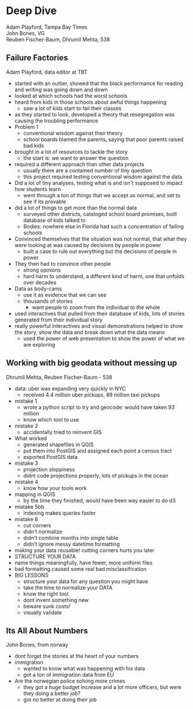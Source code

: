 Deep Dive
=======
Adam Playford, Tampa Bay Times  
John Bones, VG  
Reuben Fischer-Baum, Dhrumil Mehta, 538  


## Failure Factories
Adam Playford, data editor at TBT  
* started with an outlier, showed that the black performance for reading and writing was going down and down
* looked at which schools had the worst schools
* heard from kids in those schools about awful things happening
  * saw a lot of kids start to fail their classes
* as they started to look, developed a theory that resegregation was causing the troubling performance
* Problem 1
  * conventional wisdom against their theory
  * school boards blamed the parents, saying that poor parents raised bad kids
* brought in a lot of resources to tackle the story
  * the start is: we want to answer the question
* required a different approach than other data projects
  * usually there are a contained number of tiny question
  * this project required testing conventional wisdom against the data
* Did a lot of tiny analyses, testing what is and isn't supposed to impact how students learn
  * went through a ton of things that we accept as normal, and set to see if its provable
* did a lot of things to get more than the normal data
  * surveyed other districts, cataloged school board promises, built database of kids talked to
  * Bodies: nowhere else in Florida had such a concentration of failing schools
* Convinced themselves that the situation was not normal, that what they were looking at was caused by decisions by people in power
  * built a case to rule out everything but the decisions of people in power
* They then had to convince other people
  * strong opinions
  * hard harm to understand, a different kind of harm, one that unfolds over decades
* Data as body-cams
  * use it as evidence that we can see
  * thousands of stories
    * want people to zoom from the individual to the whole
* used interactives that pulled from their database of kids, lots of stories generated from their individual story
* really powerful interactives and visual demonstrations helped to show the story, show the data and break down what the data means
  * used the power of web presentation to show the power of what we are exploring


## Working with big geodata without messing up
Dhrumil Mehta, Reuben Fischer-Baum - 538
* data: uber was expanding very quickly in NYC
  * received 4.4 million uber pickups, 89 million taxi pickups
* mistake 1
  * wrote a python script to try and geocode: would have taken 93 million
  * know which tool to use
* mistake 2
  * accidentally tried to reinvent GIS
* What worked
  * generated shapefiles in QGIS
  * put them into PostGIS and assigned each point a census tract
  * exported PostGIS data
* mistake 3
  * projection sloppiness
  * didnt code projections properly, lots of pickups in the ocean
* mistake 4
  * know how your tools work
* mapping in QGIS
  * by the time they finished, would have been way easier to do d3
* mistake 5bb
  * indexing makes queries faster
* mistake 6
  * cut corners
  * didn't normalize
  * didn't combine months into single table
  * didn't ignore messy datetime formatting
* making your data reusable! cutting corners hurts you later
* STRUCTURE YOUR DATA
* name things meaningfully, have fewer, more uniform files
* bad formatting caused some real bad misclassification
* BIG LESSONS
  * structure your data for any question you might have
  * take the time to normalize your DATA
  * know the right tool
  * dont invent something new
  * beware sunk costs!
  * visually validate

## Its All About Numbers
John Bones, from norway
* dont forget the stories at the heart of your numbers
* immigration
  * wanted to know what was happening with his data
  * got a ton of immigration data from EU
* Are the norwegian police solving more crimes
  * they got a huge budget increase and a lot more officers, but were they doing a better job?
  * got no better at doing their job
